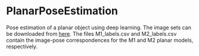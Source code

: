 # PlanarPoseEstimation
Pose estimation of a planar object using deep learning. The image sets can be downloaded from [here](https://drive.google.com/file/d/1ekjJWqiP_yGI03aCx6OOPuHRh_C7_lHa/view?usp=sharing). The files M1_labels.csv and M2_labels.csv contain the image-pose correspondences for the M1 and M2 planar models, respectively.
